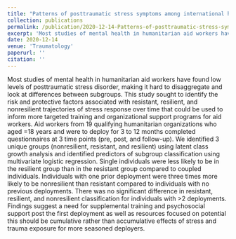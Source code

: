 ```yaml
---
title: "Patterns of posttraumatic stress symptoms among international humanitarian aid workers"
collection: publications
permalink: /publication/2020-12-14-Patterns-of-posttraumatic-stress-symptoms-among-aid-workers
excerpt: 'Most studies of mental health in humanitarian aid workers have found low levels of posttraumatic stress disorder, making it hard to disaggregate and look at differences between subgroups. This study sought to identify the risk and protective factors associated with resistant, resilient, and nonresilient trajectories of stress response over time that could be used to inform more targeted training and organizational support programs for aid workers. Aid workers from 19 qualifying humanitarian organizations who aged =18 years and were to deploy for 3 to 12 months completed questionnaires at 3 time points (pre, post, and follow-up). We identified 3 unique groups (nonresilient, resistant, and resilient) using latent class growth analysis and identified predictors of subgroup classification using multivariate logistic regression. Single individuals were less likely to be in the resilient group than in the resistant group compared to coupled individuals. Individuals with one prior deployment were three times more likely to be nonresilient than resistant compared to individuals with no previous deployments. There was no significant difference in resistant, resilient, and nonresilient classification for individuals with >2 deployments. Findings suggest a need for supplemental training and psychosocial support post the first deployment as well as resources focused on potential this should be cumulative rather than accumulative effects of stress and trauma exposure for more seasoned deployers.'
date: 2020-12-14
venue: 'Traumatology'
paperurl: ''
citation: ''
---
```

Most studies of mental health in humanitarian aid workers have found low levels of posttraumatic stress disorder, making it hard to disaggregate and look at differences between subgroups. This study sought to identify the risk and protective factors associated with resistant, resilient, and nonresilient trajectories of stress response over time that could be used to inform more targeted training and organizational support programs for aid workers. Aid workers from 19 qualifying humanitarian organizations who aged =18 years and were to deploy for 3 to 12 months completed questionnaires at 3 time points (pre, post, and follow-up). We identified 3 unique groups (nonresilient, resistant, and resilient) using latent class growth analysis and identified predictors of subgroup classification using multivariate logistic regression. Single individuals were less likely to be in the resilient group than in the resistant group compared to coupled individuals. Individuals with one prior deployment were three times more likely to be nonresilient than resistant compared to individuals with no previous deployments. There was no significant difference in resistant, resilient, and nonresilient classification for individuals with >2 deployments. Findings suggest a need for supplemental training and psychosocial support post the first deployment as well as resources focused on potential this should be cumulative rather than accumulative effects of stress and trauma exposure for more seasoned deployers.